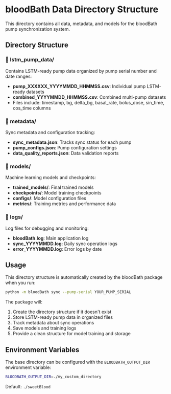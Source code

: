 # bloodBath Data Directory Structure

This directory contains all data, metadata, and models for the bloodBath pump synchronization system.

## Directory Structure

### 📁 lstm_pump_data/
Contains LSTM-ready pump data organized by pump serial number and date ranges:
- **pump_XXXXXX_YYYYMMDD_HHMMSS.csv**: Individual pump LSTM-ready datasets
- **combined_YYYYMMDD_HHMMSS.csv**: Combined multi-pump datasets
- Files include: timestamp, bg, delta_bg, basal_rate, bolus_dose, sin_time, cos_time columns

### 📁 metadata/
Sync metadata and configuration tracking:
- **sync_metadata.json**: Tracks sync status for each pump
- **pump_configs.json**: Pump configuration settings
- **data_quality_reports.json**: Data validation reports

### 📁 models/
Machine learning models and checkpoints:
- **trained_models/**: Final trained models
- **checkpoints/**: Model training checkpoints  
- **configs/**: Model configuration files
- **metrics/**: Training metrics and performance data

### 📁 logs/
Log files for debugging and monitoring:
- **bloodBath.log**: Main application log
- **sync_YYYYMMDD.log**: Daily sync operation logs
- **error_YYYYMMDD.log**: Error logs by date

## Usage

This directory structure is automatically created by the bloodBath package when you run:

```bash
python -m bloodBath sync --pump-serial YOUR_PUMP_SERIAL
```

The package will:
1. Create the directory structure if it doesn't exist
2. Store LSTM-ready pump data in organized files
3. Track metadata about sync operations
4. Save models and training logs
5. Provide a clean structure for model training and storage

## Environment Variables

The base directory can be configured with the `BLOODBATH_OUTPUT_DIR` environment variable:

```bash
BLOODBATH_OUTPUT_DIR=./my_custom_directory
```

Default: `./sweetBlood`
